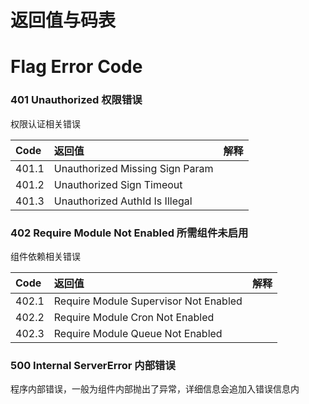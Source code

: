 # 返回值与码表

# Flag Error Code

### 401 Unauthorized 权限错误

权限认证相关错误

| **Code** | **返回值** | **解释** |
| :--- | :--- | :--- |
| 401.1 | Unauthorized Missing Sign Param |  |
| 401.2 | Unauthorized Sign Timeout |  |
| 401.3 | Unauthorized AuthId Is Illegal |  |

### 402 Require Module Not Enabled 所需组件未启用

组件依赖相关错误

| **Code** | **返回值** | **解释** |
| :--- | :--- | :--- |
| 402.1 | Require Module Supervisor Not Enabled |  |
| 402.2 | Require Module Cron Not Enabled |  |
| 402.3 | Require Module Queue Not Enabled |  |

### 500 Internal ServerError 内部错误

程序内部错误，一般为组件内部抛出了异常，详细信息会追加入错误信息内

